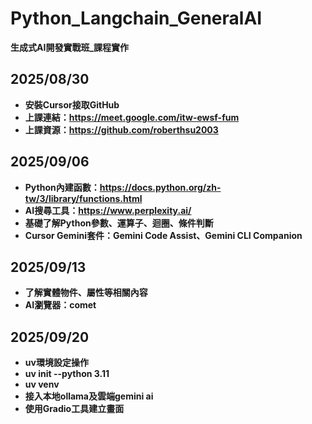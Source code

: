 # Python_Langchain_GeneralAI
**生成式AI開發實戰班_課程實作**
## 2025/08/30
- **安裝Cursor接取GitHub**
- **上課連結：https://meet.google.com/itw-ewsf-fum**
- **上課資源：https://github.com/roberthsu2003**
## 2025/09/06
- **Python內建函數：https://docs.python.org/zh-tw/3/library/functions.html**
- **AI搜尋工具：https://www.perplexity.ai/**
- **基礎了解Python參數、運算子、迴圈、條件判斷**
- **Cursor Gemini套件：Gemini Code Assist、Gemini CLI Companion**
## 2025/09/13
- **了解實體物件、屬性等相關內容**
- **AI瀏覽器：comet**
## 2025/09/20
- **uv環境設定操作**
- **uv init --python 3.11**
- **uv venv**
- **接入本地ollama及雲端gemini ai**
- **使用Gradio工具建立畫面**